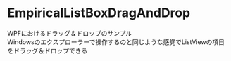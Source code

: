 # EmpiricalListBoxDragAndDrop
WPFにおけるドラッグ＆ドロップのサンプル<br>
Windowsのエクスプローラーで操作するのと同じような感覚でListViewの項目をドラッグ＆ドロップできる<br>
